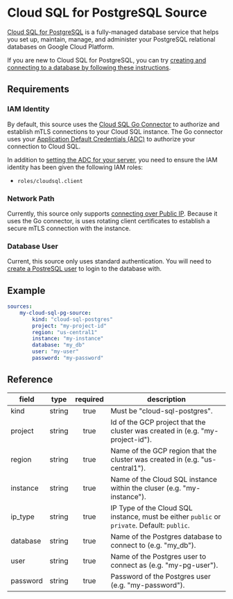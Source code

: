 # Cloud SQL for PostgreSQL Source

[Cloud SQL for PostgreSQL][csql-pg-docs] is a fully-managed database service
that helps you set up, maintain, manage, and administer your PostgreSQL
relational databases on Google Cloud Platform.

If you are new to Cloud SQL for PostgreSQL, you can try [creating and connecting
to a database by following these instructions][csql-pg-quickstart].

[csql-pg-docs]: https://cloud.google.com/sql/docs/postgres
[csql-pg-quickstart]: https://cloud.google.com/sql/docs/postgres/connect-instance-local-computer

## Requirements

### IAM Identity

By default, this source uses the [Cloud SQL Go Connector][csql-go-conn] to
authorize and establish mTLS connections to your Cloud SQL instance. The Go
connector uses your [Application Default Credentials (ADC)][adc] to authorize
your connection to Cloud SQL.

In addition to [setting the ADC for your server][set-adc], you need to ensure the
IAM identity has been given the following IAM roles:

- `roles/cloudsql.client`

[csql-go-conn]: https://github.com/GoogleCloudPlatform/cloud-sql-go-connector
[adc]: https://cloud.google.com/docs/authentication#adc
[set-adc]: https://cloud.google.com/docs/authentication/provide-credentials-adc

### Network Path

Currently, this source only supports [connecting over Public IP][public-ip].
Because it uses the Go connector, is uses rotating client certificates to
establish a secure mTLS connection with the instance.

[public-ip]: https://cloud.google.com/sql/docs/postgres/configure-ip

### Database User

Current, this source only uses standard authentication. You will need to [create a
PostreSQL user][cloud-sql-users] to login to the database with. 

[cloud-sql-users]: https://cloud.google.com/sql/docs/postgres/create-manage-users

## Example

```yaml
sources:
    my-cloud-sql-pg-source:
        kind: "cloud-sql-postgres"
        project: "my-project-id"
        region: "us-central1"
        instance: "my-instance"
        database: "my_db"
        user: "my-user"
        password: "my-password"
```

## Reference

| **field** | **type** | **required** | **description**                                                              |
|-----------|:--------:|:------------:|------------------------------------------------------------------------------|
| kind      |  string  |     true     | Must be "cloud-sql-postgres".                                                |
| project   |  string  |     true     | Id of the GCP project that the cluster was created in (e.g. "my-project-id"). |
| region    |  string  |     true     | Name of the GCP region that the cluster was created in (e.g. "us-central1"). |
| instance  |  string  |     true     | Name of the Cloud SQL instance within the cluser (e.g. "my-instance").       |
| ip_type   |  string  |     true     | IP Type of the Cloud SQL instance, must be either `public` or `private`. Default: `public`. |
| database  |  string  |     true     | Name of the Postgres database to connect to (e.g. "my_db").                  |
| user      |  string  |     true     | Name of the Postgres user to connect as (e.g. "my-pg-user").                 |
| password  |  string  |     true     | Password of the Postgres user (e.g. "my-password").                          |
